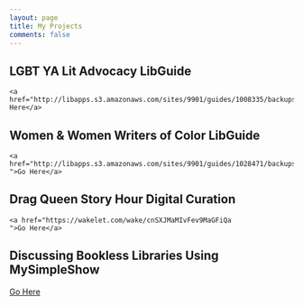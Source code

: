 ```yaml
---
layout: page
title: My Projects
comments: false
---
```


<h2>LGBT YA Lit Advocacy LibGuide</h2>

    <a href="http://libapps.s3.amazonaws.com/sites/9901/guides/1008335/backups/guide_id_1008335_1588448928.html">Go Here</a>

<h2>Women & Women Writers of Color LibGuide</h2>

    <a href="http://libapps.s3.amazonaws.com/sites/9901/guides/1028471/backups/guide_id_1028471_1588449070.html
    ">Go Here</a>

<h2>Drag Queen Story Hour Digital Curation</h2>

    <a href="https://wakelet.com/wake/cnSXJMaMIvFev9MaGFiQa
    ">Go Here</a>

<h2>Discussing Bookless Libraries Using MySimpleShow</h2>

<a href="https://videos.mysimpleshow.com/vpcNap3j1o
    ">Go Here</a>
